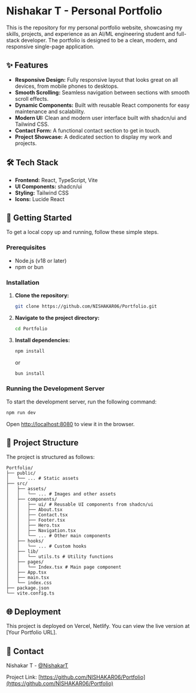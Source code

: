 # Nishakar T - Personal Portfolio

This is the repository for my personal portfolio website, showcasing my skills, projects, and experience as an AI/ML engineering student and full-stack developer. The portfolio is designed to be a clean, modern, and responsive single-page application.

## ✨ Features

- **Responsive Design:** Fully responsive layout that looks great on all devices, from mobile phones to desktops.
- **Smooth Scrolling:** Seamless navigation between sections with smooth scroll effects.
- **Dynamic Components:** Built with reusable React components for easy maintenance and scalability.
- **Modern UI:** Clean and modern user interface built with shadcn/ui and Tailwind CSS.
- **Contact Form:** A functional contact section to get in touch.
- **Project Showcase:** A dedicated section to display my work and projects.

## 🛠️ Tech Stack

- **Frontend:** React, TypeScript, Vite
- **UI Components:** shadcn/ui
- **Styling:** Tailwind CSS
- **Icons:** Lucide React

## 🚀 Getting Started

To get a local copy up and running, follow these simple steps.

### Prerequisites

- Node.js (v18 or later)
- npm or bun

### Installation

1.  **Clone the repository:**
    ```sh
    git clone https://github.com/NISHAKAR06/Portfolio.git
    ```
2.  **Navigate to the project directory:**
    ```sh
    cd Portfolio
    ```
3.  **Install dependencies:**
    ```sh
    npm install
    ```
    or
    ```sh
    bun install
    ```

### Running the Development Server

To start the development server, run the following command:

```sh
npm run dev
```

Open [http://localhost:8080](http://localhost:8080) to view it in the browser.

## 📂 Project Structure

The project is structured as follows:

```
Portfolio/
├── public/
│   └── ... # Static assets
├── src/
│   ├── assets/
│   │   └── ... # Images and other assets
│   ├── components/
│   │   ├── ui/ # Reusable UI components from shadcn/ui
│   │   ├── About.tsx
│   │   ├── Contact.tsx
│   │   ├── Footer.tsx
│   │   ├── Hero.tsx
│   │   ├── Navigation.tsx
│   │   └── ... # Other main components
│   ├── hooks/
│   │   └── ... # Custom hooks
│   ├── lib/
│   │   └── utils.ts # Utility functions
│   ├── pages/
│   │   └── Index.tsx # Main page component
│   ├── App.tsx
│   ├── main.tsx
│   └── index.css
├── package.json
└── vite.config.ts
```

## 🌐 Deployment

This project is deployed on Vercel, Netlify. You can view the live version at [Your Portfolio URL].

## 📧 Contact

Nishakar T - [@NishakarT](https://linkedin.com/in/nishakar314)

Project Link: [https://github.com/NISHAKAR06/Portfolio](https://github.com/NISHAKAR06/Portfolio)

